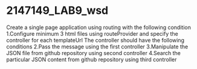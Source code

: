 # 2147149_LAB9_wsd
Create a single page application using routing with the following condition
1.Configure minimum 3 html files using routeProvider and specify the controller for each templateUrl
The controller should have the following conditions
2.Pass the message using the first controller
3.Manipulate the JSON file from github repository using second controller
4.Search the particular JSON content from github repository using third controller
